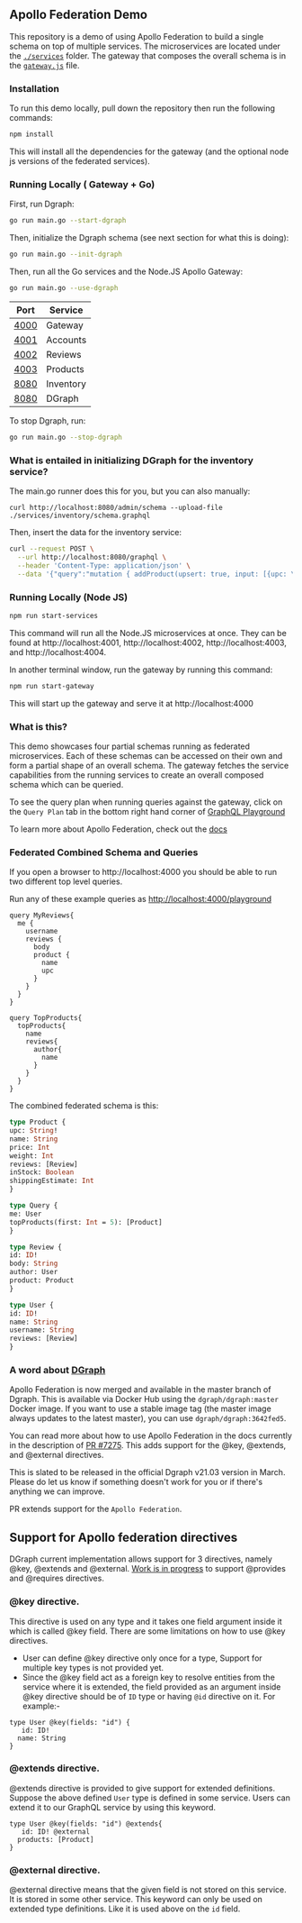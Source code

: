 ## Apollo Federation Demo

This repository is a demo of using Apollo Federation to build a single schema on top of multiple services. The microservices are located under the [`./services`](./services/) folder. The gateway that composes the overall schema is in the [`gateway.js`](./gateway.js) file.

### Installation

To run this demo locally, pull down the repository then run the following commands:

```sh
npm install
```
This will install all the dependencies for the gateway (and the optional node js versions of the federated services).

### Running Locally ( Gateway + Go)

First, run Dgraph:

```sh
go run main.go --start-dgraph
```

Then, initialize the Dgraph schema (see next section for what this is doing):

```sh
go run main.go --init-dgraph
```

Then, run all the Go services and the Node.JS Apollo Gateway:
```sh
go run main.go --use-dgraph
```
| Port                          | Service   |
| ----------------------------- | --------- |
| [4000](http://localhost:4000) | Gateway   |
| [4001](http://localhost:4001) | Accounts  |
| [4002](http://localhost:4002) | Reviews   |
| [4003](http://localhost:4003) | Products  |
| [8080](http://localhost:8080) | Inventory |
| [8080](http://localhost:8080) | DGraph    |

To stop Dgraph, run:

```sh
go run main.go --stop-dgraph
```

### What is entailed in initializing DGraph for the inventory service?
The main.go runner does this for you, but you can also manually:
```
curl http://localhost:8080/admin/schema --upload-file ./services/inventory/schema.graphql
```

Then, insert the data for the inventory service:

```sh
curl --request POST \
  --url http://localhost:8080/graphql \
  --header 'Content-Type: application/json' \
  --data '{"query":"mutation { addProduct(upsert: true, input: [{upc: \"1\", inStock: true}, {upc: \"2\", inStock: false}, {upc: \"3\", inStock: true}]) { product { upc inStock } }}"}'
```

### Running Locally (Node JS)

```sh
npm run start-services
```

This command will run all the Node.JS microservices at once. They can be found at http://localhost:4001, http://localhost:4002, http://localhost:4003, and http://localhost:4004.

In another terminal window, run the gateway by running this command:

```sh
npm run start-gateway
```

This will start up the gateway and serve it at http://localhost:4000

### What is this?

This demo showcases four partial schemas running as federated microservices. Each of these schemas can be accessed on their own and form a partial shape of an overall schema. The gateway fetches the service capabilities from the running services to create an overall composed schema which can be queried. 

To see the query plan when running queries against the gateway, click on the `Query Plan` tab in the bottom right hand corner of [GraphQL Playground](http://localhost:4000)

To learn more about Apollo Federation, check out the [docs](https://www.apollographql.com/docs/apollo-server/federation/introduction)

### Federated Combined Schema and Queries
If you open a browser to http://localhost:4000 you should be able to run two different top level queries.

Run any of these example queries as [http://localhost:4000/playground](http://localhost:4000/playground)

```
query MyReviews{
  me {
    username
    reviews {
      body
      product {
        name
        upc
      }
    }
  }
}
```

```
query TopProducts{
  topProducts{
    name
    reviews{
      author{
        name
      }
    }
  }
}
```
The combined federated schema is this:

```graphql
type Product {
upc: String!
name: String
price: Int
weight: Int
reviews: [Review]
inStock: Boolean
shippingEstimate: Int
}

type Query {
me: User
topProducts(first: Int = 5): [Product]
}

type Review {
id: ID!
body: String
author: User
product: Product
}

type User {
id: ID!
name: String
username: String
reviews: [Review]
}
```
### 

### A word about [DGraph](https://dgraph.io/docs/get-started/)

Apollo Federation is now merged and available in the master branch of Dgraph. This is available via Docker Hub using the `dgraph/dgraph:master` Docker image. If you want to use a stable image tag (the master image always updates to the latest master), you can use `dgraph/dgraph:3642fed5`.

You can read more about how to use Apollo Federation in the docs currently in the description of [PR #7275](https://github.com/dgraph-io/dgraph/pull/7275). This adds support for the @key, @extends, and @external directives.

This is slated to be released in the official Dgraph v21.03 version in March. Please do let us know if something doesn't work for you or if there's anything we can improve.

PR extends support for the `Apollo Federation`.

## Support for Apollo federation directives
DGraph current implementation allows support for 3 directives, namely @key, @extends and @external.
[Work is in progress](https://github.com/dgraph-io/dgraph/pull/7503) to support @provides and @requires directives.

### @key directive.
This directive is used on any type and it takes one field argument inside it which is called @key field. There are some limitations on how to use @key directives.

* User can define @key directive only once for a type, Support for multiple key types is not provided yet.
* Since the @key field act as a foreign key to resolve entities from the service where it is extended, the field provided as an argument inside @key directive should be of `ID` type or having `@id` directive on it. For example:-

```
type User @key(fields: "id") {
   id: ID!
  name: String
}
```

### @extends directive.
@extends directive is provided to give support for extended definitions. Suppose the above defined `User` type is defined in some service. Users can extend it to our GraphQL service by using this keyword.

```
type User @key(fields: "id") @extends{
   id: ID! @external
  products: [Product]
}
```

### @external directive.
@external directive means that the given field is not stored on this service. It is stored in some other service. This keyword can only be used on extended type definitions. Like it is used above on the `id` field.

